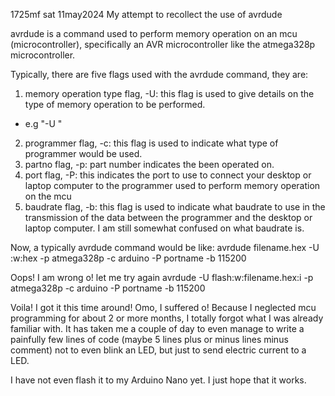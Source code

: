1725mf sat 11may2024
My attempt to recollect the use of avrdude

avrdude is a command used to perform memory operation on an mcu (microcontroller), specifically an AVR microcontroller like the atmega328p microcontroller.

Typically, there are five flags used with the avrdude command, they are:

1. memory operation type flag, -U: this flag is used to give details on the type of memory operation to be performed.
  - e.g "-U "
2. programmer flag, -c: this flag is used to indicate what type of programmer would be used.
3. partno flag, -p: part number indicates the been operated on.
4. port flag, -P: this indicates the port to use to connect your desktop or laptop computer to the programmer used to perform memory operation on the mcu
5. baudrate flag, -b: this flag is used to indicate what baudrate to use in the transmission of the data between the programmer and the desktop or laptop computer. I am still somewhat confused on what baudrate is.


Now, a typically avrdude command would be like:
avrdude filename.hex -U :w:hex -p atmega328p -c arduino -P portname -b 115200

Oops! I am wrong o!
let me try again
avrdude -U flash:w:filename.hex:i -p atmega328p -c arduino -P portname -b 115200

Voila! I got it this time around!
Omo, I suffered o! Because I neglected mcu programming for about 2 or more months, I totally forgot what I was already familiar with. It has taken me a couple of day to even manage to write a painfully few lines of code (maybe 5 lines plus or minus lines minus comment) not to even blink an LED, but just to send electric current to a LED.

I have not even flash it to my Arduino Nano yet. I just hope that it works.
